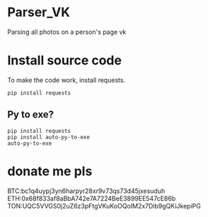 # Parser_VK
Parsing all photos on a person's page vk
# Install source code
To make the code work, install requests.
```
pip install requests
```

## Py to exe?
```
pip install requests
pip install auto-py-to-exe
auto-py-to-exe
```

# donate me pls  
BTC:bc1q4uypj3yn6harpyr28xr9v73qs73d45jxesuduh  
ETH:0x68f833af8aBbA742e7A7224BeE3899EE547cE86b  
TON:UQC5VVGS0j2uZ6z3pFtgVKuKoOQoIM2x7Dib9gQKiJkepiPG
